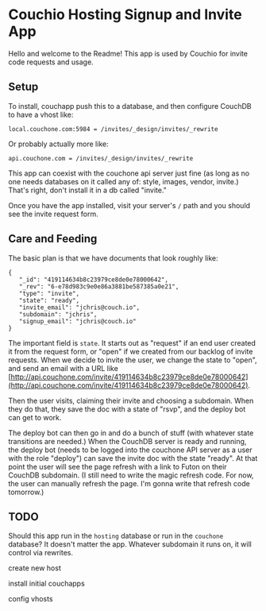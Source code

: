 # Couchio Hosting Signup and Invite App

Hello and welcome to the Readme! This app is used by Couchio for invite code requests and usage.

## Setup

To install, couchapp push this to a database, and then configure CouchDB to have a vhost like:

    local.couchone.com:5984 = /invites/_design/invites/_rewrite

Or probably actually more like:

    api.couchone.com = /invites/_design/invites/_rewrite

This app can coexist with the couchone api server just fine (as long as no one needs databases on it called any of: style, images, vendor, invite.) That's right, don't install it in a db called "invite."

Once you have the app installed, visit your server's `/` path and you should see the invite request form.

## Care and Feeding

The basic plan is that we have documents that look roughly like:

    {
       "_id": "419114634b8c23979ce8de0e78000642",
       "_rev": "6-e78d983c9e0e86a3881be587385a0e21",
       "type": "invite",
       "state": "ready",
       "invite_email": "jchris@couch.io",
       "subdomain": "jchris",
       "signup_email": "jchris@couch.io"
    }

The important field is `state`. It starts out as "request" if an end user created it from the request form, or "open" if we created from our backlog of invite requests. When we decide to invite the user, we change the state to "open", and send an email with a URL like [http://api.couchone.com/invite/419114634b8c23979ce8de0e78000642](http://api.couchone.com/invite/419114634b8c23979ce8de0e78000642). 

Then the user visits, claiming their invite and choosing a subdomain. When they do that, they save the doc with a state of "rsvp", and the deploy bot can get to work.

The deploy bot can then go in and do a bunch of stuff (with whatever state transitions are needed.) When the CouchDB server is ready and running, the deploy bot (needs to be logged into the couchone API server as a user with the role "deploy") can save the invite doc with the state "ready". At that point the user will see the page refresh with a link to Futon on their CouchDB subdomain. (I still need to write the magic refresh code. For now, the user can manually refresh the page. I'm gonna write that refresh code tomorrow.)

## TODO

Should this app run in the `hosting` database or run in the `couchone` database? It doesn't matter the app. Whatever subdomain it runs on, it will control via rewrites.

create new host

install initial couchapps

config vhosts
